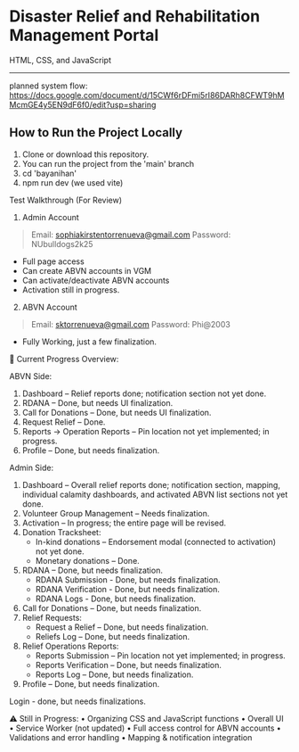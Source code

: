 # Disaster Relief and Rehabilitation Management Portal
HTML, CSS, and JavaScript 

-----

planned system flow: https://docs.google.com/document/d/15CWf6rDFmi5rI86DARh8CFWT9hMMcmGE4y5EN9dF6f0/edit?usp=sharing

## How to Run the Project Locally
1. Clone or download this repository.
2. You can run the project from the 'main' branch
3. cd 'bayanihan'
4. npm run dev (we used vite)

<!-- // ================================================== // -->
Test Walkthrough (For Review)
1. Admin Account
> Email: sophiakirstentorrenueva@gmail.com
> Password: NUbulldogs2k25
- Full page access
- Can create ABVN accounts in VGM
- Can activate/deactivate ABVN accounts
- Activation still in progress.

2. ABVN Account
> Email: sktorrenueva@gmail.com
> Password: Phi@2003
- Fully Working, just a few finalization.

<!-- // ================================================== // -->
📌 Current Progress Overview:

ABVN Side: 
1. Dashboard – Relief reports done; notification section not yet done.
2. RDANA – Done, but needs UI finalization.
3. Call for Donations – Done, but needs UI finalization.
4. Request Relief – Done.
5. Reports → Operation Reports – Pin location not yet implemented; in progress.
6. Profile – Done, but needs finalization.

Admin Side:
1. Dashboard – Overall relief reports done; notification section, mapping, individual calamity dashboards, and activated ABVN list sections not yet done.
2. Volunteer Group Management – Needs finalization.
3. Activation – In progress; the entire page will be revised.
4. Donation Tracksheet:
    - In-kind donations – Endorsement modal (connected to activation) not yet done.
    - Monetary donations – Done.
5. RDANA – Done, but needs finalization.
    - RDANA Submission - Done, but needs finalization.
    - RDANA Verification - Done, but needs finalization.
    - RDANA Logs - Done, but needs finalization.
6. Call for Donations – Done, but needs finalization.
7. Relief Requests:
    - Request a Relief – Done, but needs finalization.
    - Reliefs Log – Done, but needs finalization.
8. Relief Operations Reports:
    - Reports Submission – Pin location not yet implemented; in progress.
    - Reports Verification – Done, but needs finalization.
    - Reports Log – Done, but needs finalization.
9. Profile – Done, but needs finalization.

Login - done, but needs finalizations.

⚠️ Still in Progress:
• Organizing CSS and JavaScript functions
• Overall UI 
• Service Worker (not updated)
• Full access control for ABVN accounts
• Validations and error handling
• Mapping & notification integration